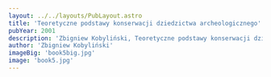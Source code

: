 ```yaml
---
layout: ../../layouts/PubLayout.astro
title: 'Teoretyczne podstawy konserwacji dziedzictwa archeologicznego'
pubYear: 2001
description: 'Zbigniew Kobyliński, Teoretyczne podstawy konserwacji dziedzictwa archeologicznego. Warszawa 2001. Książka wydana wspólnie z Instytutem Archeologii i Etnologii PAN.'
author: 'Zbigniew Kobyliński'
imageBig: 'book5big.jpg'
image: 'book5.jpg'
---
```

